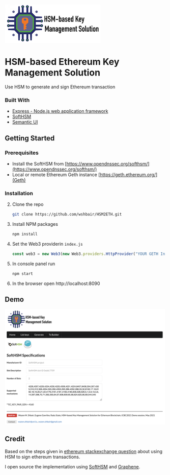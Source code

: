 ![hsm2eth logo](logo.png)
# HSM-based Ethereum Key Management Solution
Use HSM to generate and sign Ethereum transaction

### Built With


* [Express - Node.js web application framework](https://expressjs.com)
* [SoftHSM](https://www.opendnssec.org/softhsm/)
* [Semantic UI](https://semantic-ui.com/)

<!-- GETTING STARTED -->
## Getting Started

### Prerequisites
* Install the SoftHSM from [https://www.opendnssec.org/softhsm/](https://www.opendnssec.org/softhsm/)
* Local or remote Ethereum Geth instance [https://geth.ethereum.org/](Geth)
  
### Installation

2. Clone the repo
   ```sh
   git clone https://github.com/wshbair/HSM2ETH.git
   ```
3. Install NPM packages
   ```sh
   npm install
   ```
4. Set the Web3 providerin `index.js`
   ```js
   const web3 = new Web3(new Web3.providers.HttpProvider("YOUR GETH Instance"));

   ```
   
5. In console panel run 
   ```sh
   npm start
   ```

6. In the browser open http://localhost:8090

## Demo
[![IMAGE ALT TEXT HERE](demo.png)](https://www.youtube.com/watch?v=R0_-ZKoEGn8)
 
## Credit 
Based on the steps given in [ethereum stackexchange question](https://ethereum.stackexchange.com/questions/73192/using-aws-cloudhsm-to-sign-transactions 
) about using HSM to sign ethereum transactions.


I open source the implementation using [SoftHSM](https://github.com/opendnssec/SoftHSMv2) and [Graphene](https://github.com/PeculiarVentures/graphene).
